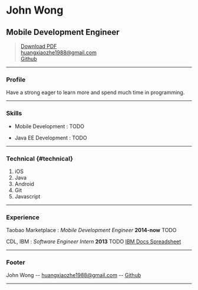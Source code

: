 # John Wong
## Mobile Development Engineer

> [Download PDF](resume.pdf)  
> [huangxiaozhe1988@gmail.com](huangxiaozhe1988@gmail.com)  
> [Github](https://github.com/JohnWong)

------

### Profile

Have a strong eager to learn more and spend much time in programming. 

------

### Skills

* Mobile Development
  : TODO

* Java EE Development
  : TODO

-------

### Technical {#technical}

1. iOS
1. Java
1. Android
1. Git
1. Javascript

------

### Experience

Taobao Marketplace
: *Mobile Development Engineer*
  __2014-now__
  TODO

CDL, IBM
: *Software Engineer Intern*
  __2013__
  TODO [IBM Docs Spreadsheet](http://www.ibm.com/cloud-computing/social/us/en/ibmdocs/#spreadsheets)

------

### Footer

John Wong -- [huangxiaozhe1988@gmail.com](huangxiaozhe1988@gmail.com) -- [Github](https://github.com/JohnWong)

------
